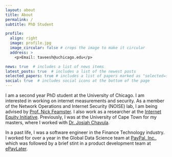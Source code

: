 ```yaml
---
layout: about
title: About
permalink: /
subtitle: PhD Student

profile:
  align: right
  image: profile.jpg
  image_circular: false # crops the image to make it circular
  address: >
    <p>Email: taveesh@uchicago.edu</p>

news: true  # includes a list of news items
latest_posts: true  # includes a list of the newest posts
selected_papers: true # includes a list of papers marked as "selected={true}"
social: true  # includes social icons at the bottom of the page
---
```

I am a second year PhD student at the University of Chicago. I am interested in working on internet measurements and security. As a member of the Network Operations and Internet Security (NOISE) lab, I am being advised by [Prof. Nick Feamster](https://people.cs.uchicago.edu/~feamster/). I also work as a researcher at the [Internet Equity Initiative](https://internetequity.uchicago.edu/). Previously, I was at the University of Cape Town for my masters, where I worked with [Dr. Josiah Chavula](https://www.josiahchavula.com/).

In a past life, I was a software engineer in the Finance Technology industry. I worked for over a year in the Global Data Science team at [PayPal, Inc.](https://www.paypal.com), which was followed by a brief stint in a product development team at [ePayLater](https://www.epaylater.in).